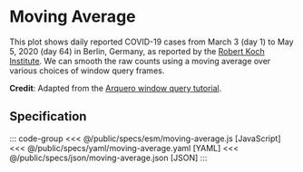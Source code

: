 <script setup>
  import { reset } from '@uwdata/vgplot';
  reset();
</script>

# Moving Average

This plot shows daily reported COVID-19 cases from March 3 (day 1) to May 5, 2020 (day 64)
in Berlin, Germany, as reported by the [Robert Koch Institute](https://www.rki.de/DE/Content/InfAZ/N/Neuartiges_Coronavirus/nCoV.html).
We can smooth the raw counts using a moving average over various choices of window query frames.

<Example spec="/specs/yaml/moving-average.yaml" />

**Credit**: Adapted from the [Arquero window query tutorial](https://observablehq.com/@uwdata/working-with-window-queries).

## Specification

::: code-group
<<< @/public/specs/esm/moving-average.js [JavaScript]
<<< @/public/specs/yaml/moving-average.yaml [YAML]
<<< @/public/specs/json/moving-average.json [JSON]
:::
